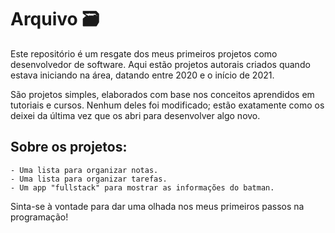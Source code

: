 # Arquivo 🗃️

Este repositório é um resgate dos meus primeiros projetos como desenvolvedor de software. Aqui estão projetos autorais criados quando estava iniciando na área, datando entre 2020 e o início de 2021.

São projetos simples, elaborados com base nos conceitos aprendidos em tutoriais e cursos. Nenhum deles foi modificado; estão exatamente como os deixei da última vez que os abri para desenvolver algo novo.

## Sobre os projetos:

    - Uma lista para organizar notas.
    - Uma lista para organizar tarefas.
    - Um app "fullstack" para mostrar as informações do batman.

Sinta-se à vontade para dar uma olhada nos meus primeiros passos na programação!